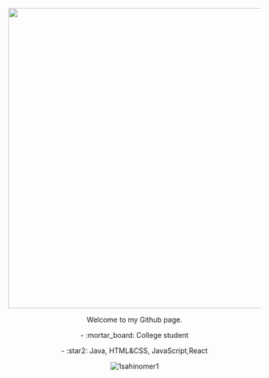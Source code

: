 <p align="center"><img src="https://media.giphy.com/media/RnPRNP5ICPl6M/giphy.gif" width="600" /></p><p align="center">Welcome to my Github page.</p><p align="center">- :mortar_board: College student</p><p align="center">- :star2: Java, HTML&CSS, JavaScript,React</p><p align="center"><img src="https://komarev.com/ghpvc/?username=1sahinomer1"%20 alt="1sahinomer1"/></p>
